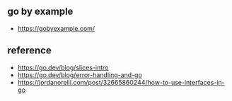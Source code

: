 ## go by example

- https://gobyexample.com/

## reference

- https://go.dev/blog/slices-intro
- https://go.dev/blog/error-handling-and-go
- https://jordanorelli.com/post/32665860244/how-to-use-interfaces-in-go
